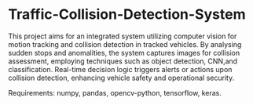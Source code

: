 # Traffic-Collision-Detection-System
This project aims for an integrated system utilizing computer vision for motion tracking and collision detection in tracked vehicles. By analysing sudden stops and anomalities, the system captures images for collision assessment, employing techniques such as object detection, CNN,and classification. Real-time decision logic triggers alerts or actions upon collision detection, enhancing vehicle safety and operational security.

Requirements:
numpy,
pandas,
opencv-python,
tensorflow,
keras.
